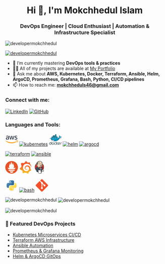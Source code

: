 <h1 align="center">Hi 👋, I'm Mokchhedul Islam</h1>
<h3 align="center">DevOps Engineer | Cloud Enthusiast | Automation & Infrastructure Specialist</h3>

<p align="left"> <img src="https://komarev.com/ghpvc/?username=developermokchhedul&label=Profile%20views&color=0e75b6&style=flat" alt="developermokchhedul" /> </p>

<p align="left"> <a href="https://github.com/ryo-ma/github-profile-trophy"><img src="https://github-profile-trophy.vercel.app/?username=developermokchhedul" alt="developermokchhedul" /></a> </p>




- 🌱 I’m currently mastering **DevOps tools & practices**  
- 👨‍💻 All of my projects are available at [My Portfolio](https://mokchhedulislam.netlify.app/)  
- 💬 Ask me about **AWS, Kubernetes, Docker, Terraform, Ansible, Helm, ArgoCD, Prometheus, Grafana, Bash, Python, CI/CD pipelines**  
- 📫 How to reach me: **mokchheduls46@gmail.com**  

<h3 align="left">Connect with me:</h3>
<p align="left">
<a href="https://www.linkedin.com/in/mokchhedul-islam-482056250/" target="blank"><img align="center" src="https://raw.githubusercontent.com/rahuldkjain/github-profile-readme-generator/master/src/images/icons/Social/linked-in-alt.svg" alt="LinkedIn" height="30" width="40" /></a>
<a href="https://github.com/developermokchhedul" target="blank"><img align="center" src="https://raw.githubusercontent.com/rahuldkjain/github-profile-readme-generator/master/src/images/icons/Social/github.svg" alt="GitHub" height="30" width="40" /></a>
</p>


<h3 align="left">Languages and Tools:</h3>
<p align="left"> 
  <!-- Cloud & Infra -->
  <a href="https://aws.amazon.com" target="_blank"><img src="https://raw.githubusercontent.com/devicons/devicon/master/icons/amazonwebservices/amazonwebservices-original-wordmark.svg" alt="aws" width="40" height="40"/></a>
  <a href="https://kubernetes.io" target="_blank"><img src="https://www.vectorlogo.zone/logos/kubernetes/kubernetes-icon.svg" alt="kubernetes" width="40" height="40"/></a>
  <a href="https://www.docker.com/" target="_blank"><img src="https://raw.githubusercontent.com/devicons/devicon/master/icons/docker/docker-original-wordmark.svg" alt="docker" width="40" height="40"/></a>
  <a href="https://helm.sh/" target="_blank"><img src="https://raw.githubusercontent.com/helm/helm/main/docs/images/helm.svg" alt="helm" width="40" height="40"/></a>
  <a href="https://argo-cd.readthedocs.io/" target="_blank"><img src="https://raw.githubusercontent.com/argoproj/argo-cd/stable/docs/assets/argo-logo.png" alt="argocd" width="40" height="40"/></a>
  
  <!-- IaC & Automation -->
  <a href="https://www.terraform.io/" target="_blank"><img src="https://www.vectorlogo.zone/logos/terraformio/terraformio-icon.svg" alt="terraform" width="40" height="40"/></a>
  <a href="https://www.ansible.com/" target="_blank"><img src="https://www.vectorlogo.zone/logos/ansible/ansible-icon.svg" alt="ansible" width="40" height="40"/></a>
  
  <!-- Monitoring & CI/CD -->
  <a href="https://prometheus.io/" target="_blank"><img src="https://raw.githubusercontent.com/devicons/devicon/master/icons/prometheus/prometheus-original.svg" alt="prometheus" width="40" height="40"/></a>
  <a href="https://grafana.com/" target="_blank"><img src="https://raw.githubusercontent.com/devicons/devicon/master/icons/grafana/grafana-original.svg" alt="grafana" width="40" height="40"/></a>
  <a href="https://www.jenkins.io/" target="_blank"><img src="https://raw.githubusercontent.com/devicons/devicon/master/icons/jenkins/jenkins-original.svg" alt="jenkins" width="40" height="40"/></a>
  
  <!-- Scripting & Version Control -->
  <a href="https://www.python.org/" target="_blank"><img src="https://raw.githubusercontent.com/devicons/devicon/master/icons/python/python-original.svg" alt="python" width="40" height="40"/></a>
  <a href="https://www.gnu.org/software/bash/" target="_blank"><img src="https://upload.wikimedia.org/wikipedia/commons/4/4b/Bash_Logo_Colored.svg" alt="bash" width="40" height="40"/></a>
  <a href="https://git-scm.com/" target="_blank"><img src="https://raw.githubusercontent.com/devicons/devicon/master/icons/git/git-original.svg" alt="git" width="40" height="40"/></a>
</p>


<p><img align="left" src="https://github-readme-stats.vercel.app/api/top-langs?username=developermokchhedul&show_icons=true&locale=en&layout=compact" alt="developermokchhedul" /></p>
<p>&nbsp;<img align="center" src="https://github-readme-stats.vercel.app/api?username=developermokchhedul&show_icons=true&locale=en" alt="developermokchhedul" /></p>
<p><img align="center" src="https://github-readme-streak-stats.herokuapp.com/?user=developermokchhedul&" alt="developermokchhedul" /></p>


### 🚀 Featured DevOps Projects
- [Kubernetes Microservices CI/CD](https://github.com/developermokchhedul/k8s-ci-cd)  
- [Terraform AWS Infrastructure](https://github.com/developermokchhedul/terraform-aws-infra)  
- [Ansible Automation](https://github.com/developermokchhedul/ansible-k8s-automation)  
- [Prometheus & Grafana Monitoring](https://github.com/developermokchhedul/k8s-monitoring-stack)  
- [Helm & ArgoCD GitOps](https://github.com/developermokchhedul/helm-argocd-microservices)  
